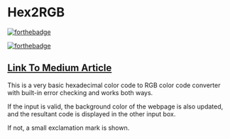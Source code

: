 # Hex2RGB

[![forthebadge](https://forthebadge.com/images/badges/made-with-javascript.svg)](https://forthebadge.com)


[![forthebadge](https://forthebadge.com/images/badges/its-not-a-lie-if-you-believe-it.svg)](https://forthebadge.com)

## [Link To Medium Article](https://medium.freecodecamp.org/diving-into-javascript-how-to-create-a-hex2rgb-color-converter-ce32d32afd1f)

This is a very basic hexadecimal color code to RGB color code converter with built-in error checking and works both ways.

If the input is valid, the background color of the webpage is also updated, and the resultant code is displayed in the other input box.

If not, a small exclamation mark is shown.
